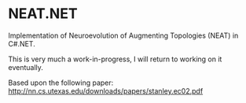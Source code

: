 # NEAT.NET
Implementation of Neuroevolution of Augmenting Topologies (NEAT) in C#.NET.

This is very much a work-in-progress, I will return to working on it eventually.

Based upon the following paper: http://nn.cs.utexas.edu/downloads/papers/stanley.ec02.pdf
